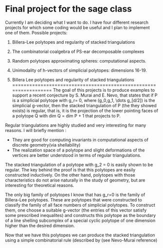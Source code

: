 Final project for the sage class
================================
Currently I am deciding what I want to do. I have four different research projects for which some coding
would be useful and I plan to implement one of them. 
Possible projects: 

1. Billera-Lee polytopes and regularity of stacked triangulations
2. The combinatorial coalgebra of PS-ear decomposable complexes
3. Random polytopes approximating spheres: computational aspects. 
4. Unimodality of h-vectors of simplicial polytopes: dimensions 16-19.


1. Billera Lee polytopes and regularity of stacked triangulations
=================================================================
The goal of this projects is to produce examples to support a recent conjecture by S. Murai and E. Nevo, 
that states that if P is a simplicial polytope with g_r= 0, where (g_0,g_1, \dots g_[d/2]) is the simplicial 
g-vector, then the stacked triangulation of P (the they showed exists) is regular, that is, it is the projection 
of the lower pointing faces of a polytope Q with dim Q = dim P + 1 that projects to P. 

Regular triangulations are highly studied and very interesting for many reasons. I will briefly mention : 
- They are good for computing invariants in computational aspects of discrete geometry(via shellability)
- The realization space of a polytope and slight deformations of the vertices are better understood in terms of regular triangulations.

The stacked triangulation of a polytope with g_2 = 0 is easily shown to be regular. The key behind the proof is that 
this polytopes are easily constructed inductively. On the other hand, polytopes with those characteristics do not arise
naturally in the study of geometry, but are interesting for theoretical reasons. 

The only big family of polytopes I know that has g_r=0 is the family of Billera-Lee polytopes. These are polytopes that 
were constructed to classify the family of all face numbers of simplicial polytopes. To construct them, one choose a 
suitable g-vector (the entries of this vector satisfy some prescribed inequalites) and constructs this polytope as the
boundary of a line shelling subcomplex of a special cyclic polytope of one dimension higher than the desired dimension. 

Now that we have this polytopes we can produce the stacked triangulation using a simple combinatorial rule (described by 
(see Nevo-Murai reference) 
